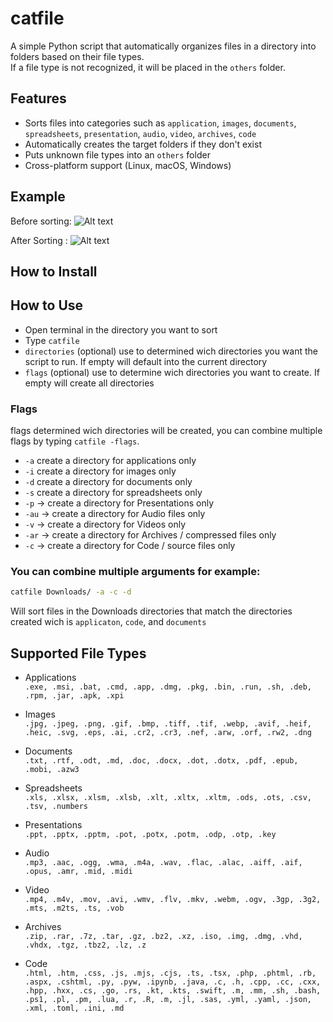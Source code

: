 # catfile

A simple Python script that automatically organizes files in a directory into folders based on their file types.  
If a file type is not recognized, it will be placed in the `others` folder.

## Features
- Sorts files into categories such as `application`, `images`, `documents`, `spreadsheets`, `presentation`, `audio`, `video`, `archives`, `code`
- Automatically creates the target folders if they don't exist
- Puts unknown file types into an `others` folder
- Cross-platform support (Linux, macOS, Windows)

## Example
Before sorting:
![Alt text](reference/before.png?raw=true "Before")

After Sorting :
![Alt text](reference/after.png?raw=true "After") 

## How to Install

## How to Use
- Open terminal in the directory you want to sort
- Type `catfile `
- `directories` (optional) use to determined wich directories you want the script to run. If empty will default into the current directory
- `flags` (optional) use to determine wich directories you want to create. If empty will create all directories 
### Flags
flags determined wich directories will be created, you can combine multiple flags by typing `catfile -flags`. 
- `-a` create a directory for applications only
- `-i` create a directory for images only
- `-d` create a directory for documents only
- `-s` create a directory for spreadsheets only
- `-p` → create a directory for Presentations only
- `-au` → create a directory for Audio files only
- `-v` → create a directory for Videos only
- `-ar` → create a directory for Archives / compressed files only
- `-c` → create a directory for Code / source files only
### You can combine multiple arguments for example:
```bash
catfile Downloads/ -a -c -d
```
Will sort files in the Downloads directories that match the directories created wich is `applicaton`, `code`, and `documents` 

## Supported File Types
- Applications <br />
`.exe, .msi, .bat, .cmd, .app, .dmg, .pkg, .bin, .run, .sh, .deb, .rpm, .jar, .apk, .xpi`

- Images <br />
`.jpg, .jpeg, .png, .gif, .bmp, .tiff, .tif, .webp, .avif, .heif, .heic, .svg, .eps, .ai, .cr2, .cr3, .nef, .arw, .orf, .rw2, .dng`

- Documents<br />
`.txt, .rtf, .odt, .md, .doc, .docx, .dot, .dotx, .pdf, .epub, .mobi, .azw3`

- Spreadsheets<br />
`.xls, .xlsx, .xlsm, .xlsb, .xlt, .xltx, .xltm, .ods, .ots, .csv, .tsv, .numbers`

- Presentations<br />
`.ppt, .pptx, .pptm, .pot, .potx, .potm, .odp, .otp, .key`

- Audio<br />
`.mp3, .aac, .ogg, .wma, .m4a, .wav, .flac, .alac, .aiff, .aif, .opus, .amr, .mid, .midi`

- Video<br />
`.mp4, .m4v, .mov, .avi, .wmv, .flv, .mkv, .webm, .ogv, .3gp, .3g2, .mts, .m2ts, .ts, .vob`

- Archives<br />
`.zip, .rar, .7z, .tar, .gz, .bz2, .xz, .iso, .img, .dmg, .vhd, .vhdx, .tgz, .tbz2, .lz, .z`

- Code<br />
`.html, .htm, .css, .js, .mjs, .cjs, .ts, .tsx, .php, .phtml, .rb, .aspx, .cshtml, .py, .pyw, .ipynb, .java, .c, .h, .cpp, .cc, .cxx, .hpp, .hxx, .cs, .go, .rs, .kt, .kts, .swift, .m, .mm, .sh, .bash, .ps1, .pl, .pm, .lua, .r, .R, .m, .jl, .sas, .yml, .yaml, .json, .xml, .toml, .ini, .md`

